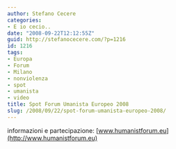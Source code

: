 ```yaml
---
author: Stefano Cecere
categories:
- E io cecio..
date: "2008-09-22T12:12:55Z"
guid: http://stefanocecere.com/?p=1216
id: 1216
tags:
- Europa
- Forum
- Milano
- nonviolenza
- spot
- umanista
- video
title: Spot Forum Umanista Europeo 2008
slug: /2008/09/22/spot-forum-umanista-europeo-2008/
---
```


informazioni e partecipazione: [www.humanistforum.eu](http://www.humanistforum.eu)